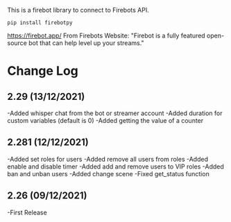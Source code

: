 This is a firebot library to connect to Firebots API.

```
pip install firebotpy
```

https://firebot.app/
From Firebots Website:
"Firebot is a fully featured open-source bot that can help level up your streams."

# Change Log

## 2.29 (13/12/2021)

-Added whisper chat from the bot or streamer account
-Added duration for custom variables (default is 0)
-Added getting the value of a counter

## 2.281 (12/12/2021)

-Added set roles for users
-Added remove all users from roles
-Added enable and disable timer
-Added add and remove users to VIP roles
-Added ban and unban users
-Added change scene
-Fixed get_status function

## 2.26 (09/12/2021)

-First Release
